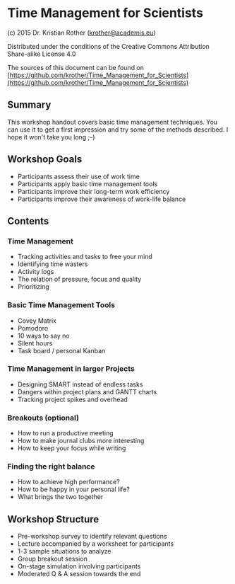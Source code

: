 
# Time Management for Scientists


(c) 2015 Dr. Kristian Rother (krother@academis.eu)

Distributed under the conditions of the Creative Commons Attribution Share-alike License 4.0

The sources of this document can be found on [https://github.com/krother/Time_Management_for_Scientists](https://github.com/krother/Time_Management_for_Scientists) 

## Summary

This workshop handout covers basic time management techniques. You can use it to get a first impression and try some of the methods described. I hope it won't take you long ;-)

## Workshop Goals

* Participants assess their use of work time
* Participants apply basic time management tools
* Participants improve their long-term work efficiency
* Participants improve their awareness of work-life balance

## Contents

### Time Management
 
* Tracking activities and tasks to free your mind
* Identifying time wasters
* Activity logs
* The relation of pressure, focus and quality
* Prioritizing

### Basic Time Management Tools

* Covey Matrix
* Pomodoro
* 10 ways to say no
* Silent hours
* Task board / personal Kanban

### Time Management in larger Projects

* Designing SMART instead of endless tasks
* Dangers within project plans and GANTT charts
* Tracking project spikes and overhead

### Breakouts (optional)

* How to run a productive meeting
* How to make journal clubs more interesting
* How to keep your focus while writing

### Finding the right balance

* How to achieve high performance?
* How to be happy in your personal life?
* What brings the two together

## Workshop Structure

* Pre-workshop survey to identify relevant questions
* Lecture accompanied by a worksheet for participants
* 1-3 sample situations to analyze
* Group breakout session
* On-stage simulation involving participants
* Moderated Q & A session towards the end
